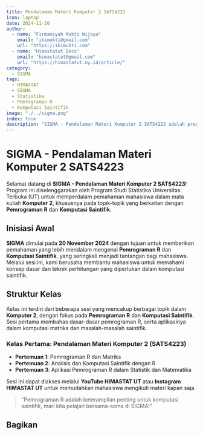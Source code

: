 ```yaml
--- 
title: Pendalaman Materi Komputer 2 SATS4223
icon: laptop
date: 2024-11-20
author:
  - name: "Firmansyah Mukti Wijaya"
    email: "ikimukti@gmail.com"
    url: "https://ikimukti.com"
  - name: "Himastatut Docs"
    email: "himastatut@gmail.com"
    url: "https://himastatut.my.id/article/"
category:
  - SIGMA
tags:
  - HIMASTAT
  - SIGMA
  - Statistika
  - Pemrograman R
  - Komputasi Saintifik
image: "./../sigma.png"
index: true
description: "SIGMA - Pendalaman Materi Komputer 2 SATS4223 adalah program untuk memperdalam pemahaman mahasiswa dalam mata kuliah Komputer 2, khususnya pada topik Pemrograman R dan Komputasi Saintifik."
--- 
```


# SIGMA - Pendalaman Materi Komputer 2 SATS4223

Selamat datang di **SIGMA - Pendalaman Materi Komputer 2 SATS4223**! Program ini diselenggarakan oleh Program Studi Statistika Universitas Terbuka (UT) untuk memperdalam pemahaman mahasiswa dalam mata kuliah **Komputer 2**, khususnya pada topik-topik yang berkaitan dengan **Pemrograman R** dan **Komputasi Saintifik**.

## Inisiasi Awal
**SIGMA** dimulai pada **20 November 2024** dengan tujuan untuk memberikan pemahaman yang lebih mendalam mengenai **Pemrograman R** dan **Komputasi Saintifik**, yang seringkali menjadi tantangan bagi mahasiswa. Melalui sesi ini, kami berusaha membantu mahasiswa untuk memahami konsep dasar dan teknik perhitungan yang diperlukan dalam komputasi saintifik.

## Struktur Kelas
Kelas ini terdiri dari beberapa sesi yang mencakup berbagai topik dalam **Komputer 2**, dengan fokus pada **Pemrograman R** dan **Komputasi Saintifik**. Sesi pertama membahas dasar-dasar pemrograman R, serta aplikasinya dalam komputasi matriks dan masalah-masalah saintifik.

### Kelas Pertama: **Pendalaman Materi Komputer 2 (SATS4223)**

- **Pertemuan 1**: Pemrograman R dan Matriks
- **Pertemuan 2**: Analisis dan Komputasi Saintifik dengan R
- **Pertemuan 3**: Aplikasi Pemrograman R dalam Statistik dan Matematika

Sesi ini dapat diakses melalui **YouTube HIMASTAT UT** atau **Instagram HIMASTAT UT** untuk memudahkan mahasiswa mengikuti materi kapan saja.

> "Pemrograman R adalah keterampilan penting untuk komputasi saintifik, mari kita pelajari bersama-sama di SIGMA!"


## Bagikan
<Share colorful />
<GitContributors />
<GitChangelog />
